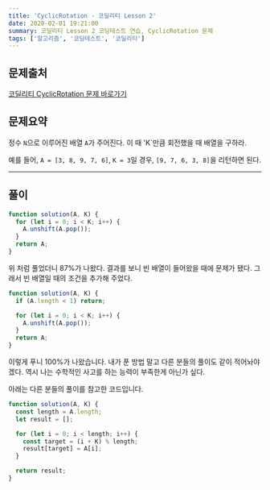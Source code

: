```yaml
---
title: 'CyclicRotation - 코딜리티 Lesson 2'
date: 2020-02-01 19:21:00
summary: 코딜리티 Lesson 2 코딩테스트 연습, CyclicRotation 문제
tags: ['알고리즘', '코딩테스트', '코딜리티']
---
```


## 문제출처

[코딜리티 CyclicRotation 문제 바로가기](https://app.codility.com/programmers/lessons/2-arrays/cyclic_rotation/)

## 문제요약

정수 `N`으로 이루어진 배열 `A`가 주어진다. 이 때 'K`만큼 회전했을 때 배열을 구하라.

예를 들어, `A = [3, 8, 9, 7, 6]`, `K = 3`일 경우, `[9, 7, 6, 3, 8]`을 리턴하면 된다.

------

## 풀이

```javascript
function solution(A, K) {
  for (let i = 0; i < K; i++) {
    A.unshift(A.pop());
  }
  return A;
}
```

위 처럼 풀었더니 87%가 나왔다. 결과를 보니 빈 배열이 들어왔을 때에 문제가 됐다. 그래서 빈 배열일 때의 조건을 추가해 주었다.

```javascript
function solution(A, K) {
  if (A.length < 1) return;

  for (let i = 0; i < K; i++) {
    A.unshift(A.pop());
  }
  return A;
}
```

이렇게 푸니 100%가 나왔습니다. 내가 푼 방법 말고 다른 분들의 풀이도 같이 적어놔야겠다. 역시 나는 수학적인 사고를 하는 능력이 부족한게 아닌가 싶다.

아래는 다른 분들의 풀이를 참고한 코드입니다.

```javascript
function solution(A, K) {
  const length = A.length;
  let result = [];

  for (let i = 0; i < length; i++) {
    const target = (i + K) % length;
    result[target] = A[i];
  }

  return result;
}
```
